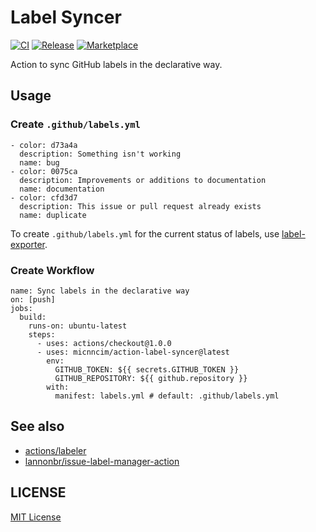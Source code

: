 # Label Syncer

[![CI](https://github.com/micnncim/action-label-syncer/workflows/CI/badge.svg)](https://github.com/micnncim/action-label-syncer/actions)
[![Release](https://badgen.net/github/release/micnncim/action-label-syncer?icon=github)](https://github.com/micnncim/action-label-syncer/releases)
[![Marketplace](https://badgen.net/badge/marketplace/action-label-syncer?icon=github)](https://github.com/marketplace/actions/label-syncer)

Action to sync GitHub labels in the declarative way.

## Usage

### Create `.github/labels.yml`

```
- color: d73a4a
  description: Something isn't working
  name: bug
- color: 0075ca
  description: Improvements or additions to documentation
  name: documentation
- color: cfd3d7
  description: This issue or pull request already exists
  name: duplicate
```

To create `.github/labels.yml` for the current status of labels, use [label-exporter](https://github.com/micnncim/label-exporter).

### Create Workflow

```
name: Sync labels in the declarative way
on: [push]
jobs:
  build:
    runs-on: ubuntu-latest
    steps:
      - uses: actions/checkout@1.0.0
      - uses: micnncim/action-label-syncer@latest
        env:
          GITHUB_TOKEN: ${{ secrets.GITHUB_TOKEN }}
          GITHUB_REPOSITORY: ${{ github.repository }}
        with:
          manifest: labels.yml # default: .github/labels.yml
```

## See also

- [actions/labeler](https://github.com/actions/labeler)
- [lannonbr/issue-label-manager-action](https://github.com/lannonbr/issue-label-manager-action)

## LICENSE

[MIT License](./LICENSE)
